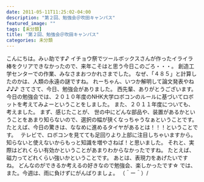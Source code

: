 ```yaml
---
date: 2011-05-11T11:25:02-04:00
description: "第２回、勉強会＠吹田キャンパス"
featured_image: ""
tags: [未分類]
title: "第２回、勉強会＠吹田キャンパス"
categories: 未分類
---
```


こんにちは。みぃ助です♪
イチョウ祭でツールボックスさんが作ったイライラ棒をクリアできなかったので、来年こそはと思う今日このごろ・・・。
創造工学センターでの作業、みなさまおつかれさまでした。
なぜ、「４８５」と計算したのかは、人類の永遠の謎ですね。
れーちゃん、いつか解明して論文発表やね♪♪♪
さてさて、今日、勉強会がありました。
西先輩、ありがとうございます。
今日の勉強会では、２０１０年度のNHK大学ロボコンのルールに基づいてロボットを考えてみよーということをしました。
また、２０１１年度についても、考えました。
まず、感じたことが、
世の中にどんな部品や、装置があるかということをあまり知らないので、選択の幅が狭くなっちゃうなぁということです。
たとえば、今日の驚きは、ななめに進めるタイヤがあるとは！！！ということです。　
テレビで、ロボコンを見てても足回りより上部に注目しちゃいますから。
知らないと使えないからもっと知識を増やさねば！と思いました。
それと、実際はどれくらい有効かということがあまりわからなかったですね。
たとえば、磁力ってどれくらい強いかということです。
あとは、表現力をあげたいですね。
どんなのができるか考えるの好きなので勉強会、楽しかったです☆
では、また。今週は、雨に負けずにがんばりましょ。
（＾ー＾）/
